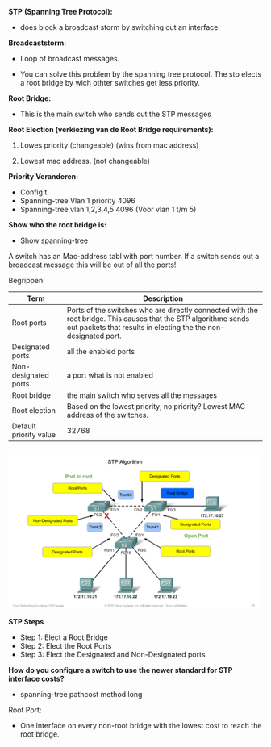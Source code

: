 

**STP** **(Spanning Tree Protocol):** 

- does block a broadcast storm by switching out an interface. 

 

**Broadcaststorm:** 

- Loop of broadcast messages. 

- You can solve this problem by the spanning tree protocol. The stp elects a root bridge by wich othter switches get less priority. 

  

**Root Bridge:** 

- This is the main switch who sends out the STP messages

 

**Root Election (verkiezing van de Root Bridge requirements):** 

1. Lowes priority (changeable) (wins from mac address) 

2. Lowest mac address. (not changeable) 

 

**Priority Veranderen:** 

- Config t 
- Spanning-tree Vlan 1 priority 4096 
- Spanning-tree vlan 1,2,3,4,5 4096 (Voor vlan 1 t/m 5) 

 

**Show who the root bridge is:**

- Show spanning-tree 

 

A switch has an Mac-address tabl with port number. If a switch sends out a broadcast message this will be out of all the ports!

 

Begrippen: 

| Term                   | Description                                                  |
| ---------------------- | ------------------------------------------------------------ |
| Root ports             | Ports of the switches who are directly connected with the root bridge. This causes that the STP algorithme sends out packets that results in electing the the non-designated port. |
| Designated ports       | all the enabled ports                                        |
| Non-designated ports   | a port what is not enabled                                   |
| Root bridge            | the main switch who serves all the messages                  |
| Root election          | Based on the lowest priority, no priority? Lowest MAC address of the switches. |
| Default priority value | 32768                                                        |

![image-20210325133039322](images/stp/image-20210325133039322.png)

**STP Steps** 

- Step 1: Elect a Root Bridge 
- Step 2: Elect the Root Ports 
- Step 3: Elect the Designated and Non-Designated ports 

**How do you configure a switch to use the newer standard for STP interface costs?**

- spanning-tree pathcost method long

Root Port:

- One interface on every non-root bridge with the lowest cost to reach the root bridge.